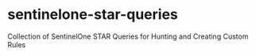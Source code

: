 # sentinelone-star-queries
Collection of SentinelOne STAR Queries for Hunting and Creating Custom Rules
